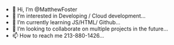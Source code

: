 - 👋 Hi, I’m @MatthewFoster
- 👀 I’m interested in Developing / Cloud development...
- 🌱 I’m currently learning JS/HTML/ Github...
- 💞️ I’m looking to collaborate on multiple projects in the future...
- 📫 How to reach me 213-880-1426...

<!---
OPMITMatthew/OPMITMatthew is a ✨ special ✨ repository because its `README.md` (this file) appears on your GitHub profile.
You can click the Preview link to take a look at your changes.
--->
